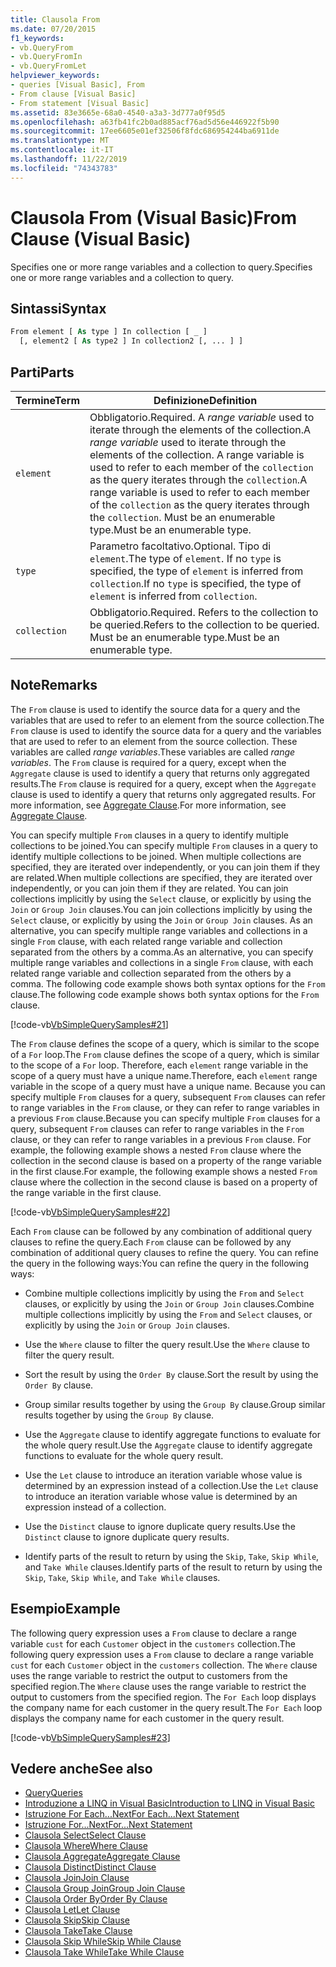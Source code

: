 ```yaml
---
title: Clausola From
ms.date: 07/20/2015
f1_keywords:
- vb.QueryFrom
- vb.QueryFromIn
- vb.QueryFromLet
helpviewer_keywords:
- queries [Visual Basic], From
- From clause [Visual Basic]
- From statement [Visual Basic]
ms.assetid: 83e3665e-68a0-4540-a3a3-3d777a0f95d5
ms.openlocfilehash: a63fb41fc2b0ad885acf76ad5d56e446922f5b90
ms.sourcegitcommit: 17ee6605e01ef32506f8fdc686954244ba6911de
ms.translationtype: MT
ms.contentlocale: it-IT
ms.lasthandoff: 11/22/2019
ms.locfileid: "74343783"
---
```

# <a name="from-clause-visual-basic"></a><span data-ttu-id="5c945-102">Clausola From (Visual Basic)</span><span class="sxs-lookup"><span data-stu-id="5c945-102">From Clause (Visual Basic)</span></span>
<span data-ttu-id="5c945-103">Specifies one or more range variables and a collection to query.</span><span class="sxs-lookup"><span data-stu-id="5c945-103">Specifies one or more range variables and a collection to query.</span></span>  
  
## <a name="syntax"></a><span data-ttu-id="5c945-104">Sintassi</span><span class="sxs-lookup"><span data-stu-id="5c945-104">Syntax</span></span>  
  
```vb  
From element [ As type ] In collection [ _ ]  
  [, element2 [ As type2 ] In collection2 [, ... ] ]  
```  
  
## <a name="parts"></a><span data-ttu-id="5c945-105">Parti</span><span class="sxs-lookup"><span data-stu-id="5c945-105">Parts</span></span>  
  
|<span data-ttu-id="5c945-106">Termine</span><span class="sxs-lookup"><span data-stu-id="5c945-106">Term</span></span>|<span data-ttu-id="5c945-107">Definizione</span><span class="sxs-lookup"><span data-stu-id="5c945-107">Definition</span></span>|  
|---|---|  
|`element`|<span data-ttu-id="5c945-108">Obbligatorio.</span><span class="sxs-lookup"><span data-stu-id="5c945-108">Required.</span></span> <span data-ttu-id="5c945-109">A *range variable* used to iterate through the elements of the collection.</span><span class="sxs-lookup"><span data-stu-id="5c945-109">A *range variable* used to iterate through the elements of the collection.</span></span> <span data-ttu-id="5c945-110">A range variable is used to refer to each member of the `collection` as the query iterates through the `collection`.</span><span class="sxs-lookup"><span data-stu-id="5c945-110">A range variable is used to refer to each member of the `collection` as the query iterates through the `collection`.</span></span> <span data-ttu-id="5c945-111">Must be an enumerable type.</span><span class="sxs-lookup"><span data-stu-id="5c945-111">Must be an enumerable type.</span></span>|  
|`type`|<span data-ttu-id="5c945-112">Parametro facoltativo.</span><span class="sxs-lookup"><span data-stu-id="5c945-112">Optional.</span></span> <span data-ttu-id="5c945-113">Tipo di `element`.</span><span class="sxs-lookup"><span data-stu-id="5c945-113">The type of `element`.</span></span> <span data-ttu-id="5c945-114">If no `type` is specified, the type of `element` is inferred from `collection`.</span><span class="sxs-lookup"><span data-stu-id="5c945-114">If no `type` is specified, the type of `element` is inferred from `collection`.</span></span>|  
|`collection`|<span data-ttu-id="5c945-115">Obbligatorio.</span><span class="sxs-lookup"><span data-stu-id="5c945-115">Required.</span></span> <span data-ttu-id="5c945-116">Refers to the collection to be queried.</span><span class="sxs-lookup"><span data-stu-id="5c945-116">Refers to the collection to be queried.</span></span> <span data-ttu-id="5c945-117">Must be an enumerable type.</span><span class="sxs-lookup"><span data-stu-id="5c945-117">Must be an enumerable type.</span></span>|  
  
## <a name="remarks"></a><span data-ttu-id="5c945-118">Note</span><span class="sxs-lookup"><span data-stu-id="5c945-118">Remarks</span></span>  
 <span data-ttu-id="5c945-119">The `From` clause is used to identify the source data for a query and the variables that are used to refer to an element from the source collection.</span><span class="sxs-lookup"><span data-stu-id="5c945-119">The `From` clause is used to identify the source data for a query and the variables that are used to refer to an element from the source collection.</span></span> <span data-ttu-id="5c945-120">These variables are called *range variables*.</span><span class="sxs-lookup"><span data-stu-id="5c945-120">These variables are called *range variables*.</span></span> <span data-ttu-id="5c945-121">The `From` clause is required for a query, except when the `Aggregate` clause is used to identify a query that returns only aggregated results.</span><span class="sxs-lookup"><span data-stu-id="5c945-121">The `From` clause is required for a query, except when the `Aggregate` clause is used to identify a query that returns only aggregated results.</span></span> <span data-ttu-id="5c945-122">For more information, see [Aggregate Clause](../../../visual-basic/language-reference/queries/aggregate-clause.md).</span><span class="sxs-lookup"><span data-stu-id="5c945-122">For more information, see [Aggregate Clause](../../../visual-basic/language-reference/queries/aggregate-clause.md).</span></span>  
  
 <span data-ttu-id="5c945-123">You can specify multiple `From` clauses in a query to identify multiple collections to be joined.</span><span class="sxs-lookup"><span data-stu-id="5c945-123">You can specify multiple `From` clauses in a query to identify multiple collections to be joined.</span></span> <span data-ttu-id="5c945-124">When multiple collections are specified, they are iterated over independently, or you can join them if they are related.</span><span class="sxs-lookup"><span data-stu-id="5c945-124">When multiple collections are specified, they are iterated over independently, or you can join them if they are related.</span></span> <span data-ttu-id="5c945-125">You can join collections implicitly by using the `Select` clause, or explicitly by using the `Join` or `Group Join` clauses.</span><span class="sxs-lookup"><span data-stu-id="5c945-125">You can join collections implicitly by using the `Select` clause, or explicitly by using the `Join` or `Group Join` clauses.</span></span> <span data-ttu-id="5c945-126">As an alternative, you can specify multiple range variables and collections in a single `From` clause, with each related range variable and collection separated from the others by a comma.</span><span class="sxs-lookup"><span data-stu-id="5c945-126">As an alternative, you can specify multiple range variables and collections in a single `From` clause, with each related range variable and collection separated from the others by a comma.</span></span> <span data-ttu-id="5c945-127">The following code example shows both syntax options for the `From` clause.</span><span class="sxs-lookup"><span data-stu-id="5c945-127">The following code example shows both syntax options for the `From` clause.</span></span>  
  
 [!code-vb[VbSimpleQuerySamples#21](~/samples/snippets/visualbasic/VS_Snippets_VBCSharp/VbSimpleQuerySamples/VB/QuerySamples1.vb#21)]  
  
 <span data-ttu-id="5c945-128">The `From` clause defines the scope of a query, which is similar to the scope of a `For` loop.</span><span class="sxs-lookup"><span data-stu-id="5c945-128">The `From` clause defines the scope of a query, which is similar to the scope of a `For` loop.</span></span> <span data-ttu-id="5c945-129">Therefore, each `element` range variable in the scope of a query must have a unique name.</span><span class="sxs-lookup"><span data-stu-id="5c945-129">Therefore, each `element` range variable in the scope of a query must have a unique name.</span></span> <span data-ttu-id="5c945-130">Because you can specify multiple `From` clauses for a query, subsequent `From` clauses can refer to range variables in the `From` clause, or they can refer to range variables in a previous `From` clause.</span><span class="sxs-lookup"><span data-stu-id="5c945-130">Because you can specify multiple `From` clauses for a query, subsequent `From` clauses can refer to range variables in the `From` clause, or they can refer to range variables in a previous `From` clause.</span></span> <span data-ttu-id="5c945-131">For example, the following example shows a nested `From` clause where the collection in the second clause is based on a property of the range variable in the first clause.</span><span class="sxs-lookup"><span data-stu-id="5c945-131">For example, the following example shows a nested `From` clause where the collection in the second clause is based on a property of the range variable in the first clause.</span></span>  
  
 [!code-vb[VbSimpleQuerySamples#22](~/samples/snippets/visualbasic/VS_Snippets_VBCSharp/VbSimpleQuerySamples/VB/QuerySamples1.vb#22)]  
  
 <span data-ttu-id="5c945-132">Each `From` clause can be followed by any combination of additional query clauses to refine the query.</span><span class="sxs-lookup"><span data-stu-id="5c945-132">Each `From` clause can be followed by any combination of additional query clauses to refine the query.</span></span> <span data-ttu-id="5c945-133">You can refine the query in the following ways:</span><span class="sxs-lookup"><span data-stu-id="5c945-133">You can refine the query in the following ways:</span></span>  
  
- <span data-ttu-id="5c945-134">Combine multiple collections implicitly by using the `From` and `Select` clauses, or explicitly by using the `Join` or `Group Join` clauses.</span><span class="sxs-lookup"><span data-stu-id="5c945-134">Combine multiple collections implicitly by using the `From` and `Select` clauses, or explicitly by using the `Join` or `Group Join` clauses.</span></span>  
  
- <span data-ttu-id="5c945-135">Use the `Where` clause to filter the query result.</span><span class="sxs-lookup"><span data-stu-id="5c945-135">Use the `Where` clause to filter the query result.</span></span>  
  
- <span data-ttu-id="5c945-136">Sort the result by using the `Order By` clause.</span><span class="sxs-lookup"><span data-stu-id="5c945-136">Sort the result by using the `Order By` clause.</span></span>  
  
- <span data-ttu-id="5c945-137">Group similar results together by using the `Group By` clause.</span><span class="sxs-lookup"><span data-stu-id="5c945-137">Group similar results together by using the `Group By` clause.</span></span>  
  
- <span data-ttu-id="5c945-138">Use the `Aggregate` clause to identify aggregate functions to evaluate for the whole query result.</span><span class="sxs-lookup"><span data-stu-id="5c945-138">Use the `Aggregate` clause to identify aggregate functions to evaluate for the whole query result.</span></span>  
  
- <span data-ttu-id="5c945-139">Use the `Let` clause to introduce an iteration variable whose value is determined by an expression instead of a collection.</span><span class="sxs-lookup"><span data-stu-id="5c945-139">Use the `Let` clause to introduce an iteration variable whose value is determined by an expression instead of a collection.</span></span>  
  
- <span data-ttu-id="5c945-140">Use the `Distinct` clause to ignore duplicate query results.</span><span class="sxs-lookup"><span data-stu-id="5c945-140">Use the `Distinct` clause to ignore duplicate query results.</span></span>  
  
- <span data-ttu-id="5c945-141">Identify parts of the result to return by using the `Skip`, `Take`, `Skip While`, and `Take While` clauses.</span><span class="sxs-lookup"><span data-stu-id="5c945-141">Identify parts of the result to return by using the `Skip`, `Take`, `Skip While`, and `Take While` clauses.</span></span>  
  
## <a name="example"></a><span data-ttu-id="5c945-142">Esempio</span><span class="sxs-lookup"><span data-stu-id="5c945-142">Example</span></span>  
 <span data-ttu-id="5c945-143">The following query expression uses a `From` clause to declare a range variable `cust` for each `Customer` object in the `customers` collection.</span><span class="sxs-lookup"><span data-stu-id="5c945-143">The following query expression uses a `From` clause to declare a range variable `cust` for each `Customer` object in the `customers` collection.</span></span> <span data-ttu-id="5c945-144">The `Where` clause uses the range variable to restrict the output to customers from the specified region.</span><span class="sxs-lookup"><span data-stu-id="5c945-144">The `Where` clause uses the range variable to restrict the output to customers from the specified region.</span></span> <span data-ttu-id="5c945-145">The `For Each` loop displays the company name for each customer in the query result.</span><span class="sxs-lookup"><span data-stu-id="5c945-145">The `For Each` loop displays the company name for each customer in the query result.</span></span>  
  
 [!code-vb[VbSimpleQuerySamples#23](~/samples/snippets/visualbasic/VS_Snippets_VBCSharp/VbSimpleQuerySamples/VB/QuerySamples1.vb#23)]  
  
## <a name="see-also"></a><span data-ttu-id="5c945-146">Vedere anche</span><span class="sxs-lookup"><span data-stu-id="5c945-146">See also</span></span>

- [<span data-ttu-id="5c945-147">Query</span><span class="sxs-lookup"><span data-stu-id="5c945-147">Queries</span></span>](../../../visual-basic/language-reference/queries/index.md)
- [<span data-ttu-id="5c945-148">Introduzione a LINQ in Visual Basic</span><span class="sxs-lookup"><span data-stu-id="5c945-148">Introduction to LINQ in Visual Basic</span></span>](../../../visual-basic/programming-guide/language-features/linq/introduction-to-linq.md)
- [<span data-ttu-id="5c945-149">Istruzione For Each...Next</span><span class="sxs-lookup"><span data-stu-id="5c945-149">For Each...Next Statement</span></span>](../../../visual-basic/language-reference/statements/for-each-next-statement.md)
- [<span data-ttu-id="5c945-150">Istruzione For...Next</span><span class="sxs-lookup"><span data-stu-id="5c945-150">For...Next Statement</span></span>](../../../visual-basic/language-reference/statements/for-next-statement.md)
- [<span data-ttu-id="5c945-151">Clausola Select</span><span class="sxs-lookup"><span data-stu-id="5c945-151">Select Clause</span></span>](../../../visual-basic/language-reference/queries/select-clause.md)
- [<span data-ttu-id="5c945-152">Clausola Where</span><span class="sxs-lookup"><span data-stu-id="5c945-152">Where Clause</span></span>](../../../visual-basic/language-reference/queries/where-clause.md)
- [<span data-ttu-id="5c945-153">Clausola Aggregate</span><span class="sxs-lookup"><span data-stu-id="5c945-153">Aggregate Clause</span></span>](../../../visual-basic/language-reference/queries/aggregate-clause.md)
- [<span data-ttu-id="5c945-154">Clausola Distinct</span><span class="sxs-lookup"><span data-stu-id="5c945-154">Distinct Clause</span></span>](../../../visual-basic/language-reference/queries/distinct-clause.md)
- [<span data-ttu-id="5c945-155">Clausola Join</span><span class="sxs-lookup"><span data-stu-id="5c945-155">Join Clause</span></span>](../../../visual-basic/language-reference/queries/join-clause.md)
- [<span data-ttu-id="5c945-156">Clausola Group Join</span><span class="sxs-lookup"><span data-stu-id="5c945-156">Group Join Clause</span></span>](../../../visual-basic/language-reference/queries/group-join-clause.md)
- [<span data-ttu-id="5c945-157">Clausola Order By</span><span class="sxs-lookup"><span data-stu-id="5c945-157">Order By Clause</span></span>](../../../visual-basic/language-reference/queries/order-by-clause.md)
- [<span data-ttu-id="5c945-158">Clausola Let</span><span class="sxs-lookup"><span data-stu-id="5c945-158">Let Clause</span></span>](../../../visual-basic/language-reference/queries/let-clause.md)
- [<span data-ttu-id="5c945-159">Clausola Skip</span><span class="sxs-lookup"><span data-stu-id="5c945-159">Skip Clause</span></span>](../../../visual-basic/language-reference/queries/skip-clause.md)
- [<span data-ttu-id="5c945-160">Clausola Take</span><span class="sxs-lookup"><span data-stu-id="5c945-160">Take Clause</span></span>](../../../visual-basic/language-reference/queries/take-clause.md)
- [<span data-ttu-id="5c945-161">Clausola Skip While</span><span class="sxs-lookup"><span data-stu-id="5c945-161">Skip While Clause</span></span>](../../../visual-basic/language-reference/queries/skip-while-clause.md)
- [<span data-ttu-id="5c945-162">Clausola Take While</span><span class="sxs-lookup"><span data-stu-id="5c945-162">Take While Clause</span></span>](../../../visual-basic/language-reference/queries/take-while-clause.md)
